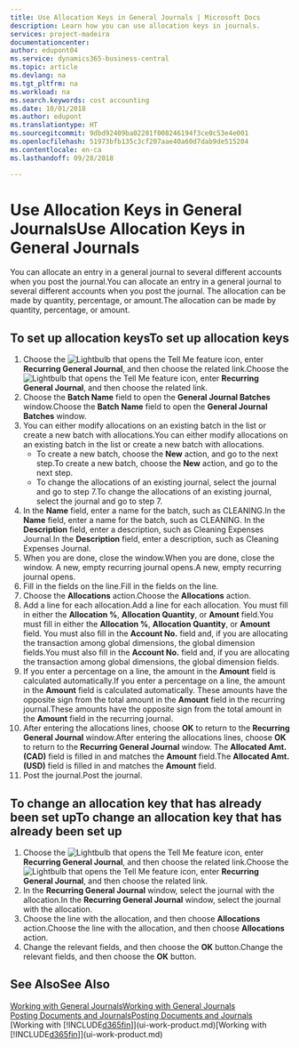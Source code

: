 ```yaml
---
title: Use Allocation Keys in General Journals | Microsoft Docs
description: Learn how you can use allocation keys in journals.
services: project-madeira
documentationcenter: 
author: edupont04
ms.service: dynamics365-business-central
ms.topic: article
ms.devlang: na
ms.tgt_pltfrm: na
ms.workload: na
ms.search.keywords: cost accounting
ms.date: 10/01/2018
ms.author: edupont
ms.translationtype: HT
ms.sourcegitcommit: 9dbd92409ba02281f008246194f3ce0c53e4e001
ms.openlocfilehash: 51973bfb135c3cf207aae40a60d7dab9de515204
ms.contentlocale: en-ca
ms.lasthandoff: 09/28/2018

---
```

# <a name="use-allocation-keys-in-general-journals"></a><span data-ttu-id="d3dc6-103">Use Allocation Keys in General Journals</span><span class="sxs-lookup"><span data-stu-id="d3dc6-103">Use Allocation Keys in General Journals</span></span>
<span data-ttu-id="d3dc6-104">You can allocate an entry in a general journal to several different accounts when you post the journal.</span><span class="sxs-lookup"><span data-stu-id="d3dc6-104">You can allocate an entry in a general journal to several different accounts when you post the journal.</span></span> <span data-ttu-id="d3dc6-105">The allocation can be made by quantity, percentage, or amount.</span><span class="sxs-lookup"><span data-stu-id="d3dc6-105">The allocation can be made by quantity, percentage, or amount.</span></span>

## <a name="to-set-up-allocation-keys"></a><span data-ttu-id="d3dc6-106">To set up allocation keys</span><span class="sxs-lookup"><span data-stu-id="d3dc6-106">To set up allocation keys</span></span>
1. <span data-ttu-id="d3dc6-107">Choose the ![Lightbulb that opens the Tell Me feature](media/ui-search/search_small.png "Tell me what you want to do") icon, enter **Recurring General Journal**, and then choose the related link.</span><span class="sxs-lookup"><span data-stu-id="d3dc6-107">Choose the ![Lightbulb that opens the Tell Me feature](media/ui-search/search_small.png "Tell me what you want to do") icon, enter **Recurring General Journal**, and then choose the related link.</span></span>
2. <span data-ttu-id="d3dc6-108">Choose the **Batch Name** field to open the **General Journal Batches** window.</span><span class="sxs-lookup"><span data-stu-id="d3dc6-108">Choose the **Batch Name** field to open the **General Journal Batches** window.</span></span>
3. <span data-ttu-id="d3dc6-109">You can either modify allocations on an existing batch in the list or create a new batch with allocations.</span><span class="sxs-lookup"><span data-stu-id="d3dc6-109">You can either modify allocations on an existing batch in the list or create a new batch with allocations.</span></span>
   * <span data-ttu-id="d3dc6-110">To create a new batch, choose the **New** action, and go to the next step.</span><span class="sxs-lookup"><span data-stu-id="d3dc6-110">To create a new batch, choose the **New** action, and go to the next step.</span></span>
   * <span data-ttu-id="d3dc6-111">To change the allocations of an existing journal, select the journal and go to step 7.</span><span class="sxs-lookup"><span data-stu-id="d3dc6-111">To change the allocations of an existing journal, select the journal and go to step 7.</span></span>    
4. <span data-ttu-id="d3dc6-112">In the **Name** field, enter a name for the batch, such as CLEANING.</span><span class="sxs-lookup"><span data-stu-id="d3dc6-112">In the **Name** field, enter a name for the batch, such as CLEANING.</span></span> <span data-ttu-id="d3dc6-113">In the **Description** field, enter a description, such as Cleaning Expenses Journal.</span><span class="sxs-lookup"><span data-stu-id="d3dc6-113">In the **Description** field, enter a description, such as Cleaning Expenses Journal.</span></span>
5. <span data-ttu-id="d3dc6-114">When you are done, close the window.</span><span class="sxs-lookup"><span data-stu-id="d3dc6-114">When you are done, close the window.</span></span> <span data-ttu-id="d3dc6-115">A new, empty recurring journal opens.</span><span class="sxs-lookup"><span data-stu-id="d3dc6-115">A new, empty recurring journal opens.</span></span>
6. <span data-ttu-id="d3dc6-116">Fill in the fields on the line.</span><span class="sxs-lookup"><span data-stu-id="d3dc6-116">Fill in the fields on the line.</span></span>
7. <span data-ttu-id="d3dc6-117">Choose the **Allocations** action.</span><span class="sxs-lookup"><span data-stu-id="d3dc6-117">Choose the **Allocations** action.</span></span>
8. <span data-ttu-id="d3dc6-118">Add a line for each allocation.</span><span class="sxs-lookup"><span data-stu-id="d3dc6-118">Add a line for each allocation.</span></span> <span data-ttu-id="d3dc6-119">You must fill in either the **Allocation %**, **Allocation Quantity**, or **Amount** field.</span><span class="sxs-lookup"><span data-stu-id="d3dc6-119">You must fill in either the **Allocation %**, **Allocation Quantity**, or **Amount** field.</span></span> <span data-ttu-id="d3dc6-120">You must also fill in the **Account No.** field and, if you are allocating the transaction among global dimensions, the global dimension fields.</span><span class="sxs-lookup"><span data-stu-id="d3dc6-120">You must also fill in the **Account No.** field and, if you are allocating the transaction among global dimensions, the global dimension fields.</span></span>
9. <span data-ttu-id="d3dc6-121">If you enter a percentage on a line, the amount in the **Amount** field is calculated automatically.</span><span class="sxs-lookup"><span data-stu-id="d3dc6-121">If you enter a percentage on a line, the amount in the **Amount** field is calculated automatically.</span></span> <span data-ttu-id="d3dc6-122">These amounts have the opposite sign from the total amount in the **Amount** field in the recurring journal.</span><span class="sxs-lookup"><span data-stu-id="d3dc6-122">These amounts have the opposite sign from the total amount in the **Amount** field in the recurring journal.</span></span>
10. <span data-ttu-id="d3dc6-123">After entering the allocations lines, choose **OK** to return to the **Recurring General Journal** window.</span><span class="sxs-lookup"><span data-stu-id="d3dc6-123">After entering the allocations lines, choose **OK** to return to the **Recurring General Journal** window.</span></span> <span data-ttu-id="d3dc6-124">The **Allocated Amt. (CAD)** field is filled in and matches the **Amount** field.</span><span class="sxs-lookup"><span data-stu-id="d3dc6-124">The **Allocated Amt. (USD)** field is filled in and matches the **Amount** field.</span></span>
11. <span data-ttu-id="d3dc6-125">Post the journal.</span><span class="sxs-lookup"><span data-stu-id="d3dc6-125">Post the journal.</span></span>

## <a name="to-change-an-allocation-key-that-has-already-been-set-up"></a><span data-ttu-id="d3dc6-126">To change an allocation key that has already been set up</span><span class="sxs-lookup"><span data-stu-id="d3dc6-126">To change an allocation key that has already been set up</span></span>
1. <span data-ttu-id="d3dc6-127">Choose the ![Lightbulb that opens the Tell Me feature](media/ui-search/search_small.png "Tell me what you want to do") icon, enter **Recurring General Journal**, and then choose the related link.</span><span class="sxs-lookup"><span data-stu-id="d3dc6-127">Choose the ![Lightbulb that opens the Tell Me feature](media/ui-search/search_small.png "Tell me what you want to do") icon, enter **Recurring General Journal**, and then choose the related link.</span></span>
2. <span data-ttu-id="d3dc6-128">In the **Recurring General Journal** window, select the journal with the allocation.</span><span class="sxs-lookup"><span data-stu-id="d3dc6-128">In the **Recurring General Journal** window, select the journal with the allocation.</span></span>
3. <span data-ttu-id="d3dc6-129">Choose the line with the allocation, and then choose **Allocations** action.</span><span class="sxs-lookup"><span data-stu-id="d3dc6-129">Choose the line with the allocation, and then choose **Allocations** action.</span></span>
4. <span data-ttu-id="d3dc6-130">Change the relevant fields, and then choose the **OK** button.</span><span class="sxs-lookup"><span data-stu-id="d3dc6-130">Change the relevant fields, and then choose the **OK** button.</span></span>

## <a name="see-also"></a><span data-ttu-id="d3dc6-131">See Also</span><span class="sxs-lookup"><span data-stu-id="d3dc6-131">See Also</span></span>
[<span data-ttu-id="d3dc6-132">Working with General Journals</span><span class="sxs-lookup"><span data-stu-id="d3dc6-132">Working with General Journals</span></span>](ui-work-general-journals.md)  
[<span data-ttu-id="d3dc6-133">Posting Documents and Journals</span><span class="sxs-lookup"><span data-stu-id="d3dc6-133">Posting Documents and Journals</span></span>](ui-post-documents-journals.md)  
<span data-ttu-id="d3dc6-134">[Working with [!INCLUDE[d365fin](includes/d365fin_md.md)]](ui-work-product.md)</span><span class="sxs-lookup"><span data-stu-id="d3dc6-134">[Working with [!INCLUDE[d365fin](includes/d365fin_md.md)]](ui-work-product.md)</span></span>

